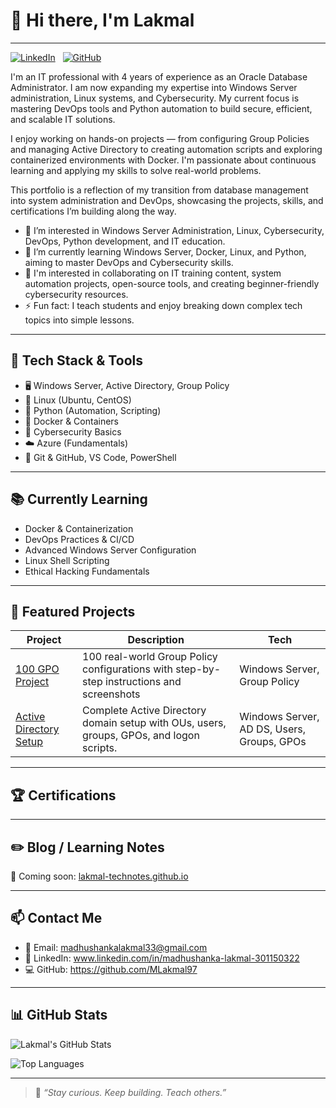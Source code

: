 # 👋 Hi there, I'm Lakmal
---
[![LinkedIn](https://img.shields.io/badge/LinkedIn-blue?logo=linkedin&style=for-the-badge)](www.linkedin.com/in/madhushanka-lakmal-301150322/)&nbsp;&nbsp;&nbsp;[![GitHub](https://img.shields.io/badge/GitHub-black?logo=github&style=for-the-badge)](https://github.com/your-username)

I'm an IT professional with 4 years of experience as an Oracle Database Administrator. I am now expanding my expertise into Windows Server administration, Linux systems, and Cybersecurity. My current focus is mastering DevOps tools and Python automation to build secure, efficient, and scalable IT solutions.

I enjoy working on hands-on projects — from configuring Group Policies and managing Active Directory to creating automation scripts and exploring containerized environments with Docker. I'm passionate about continuous learning and applying my skills to solve real-world problems.

This portfolio is a reflection of my transition from database management into system administration and DevOps, showcasing the projects, skills, and certifications I’m building along the way.

- 👀 I’m interested in Windows Server Administration, Linux, Cybersecurity, DevOps, Python development, and IT education.
- 🌱 I’m currently learning Windows Server, Docker, Linux, and Python, aiming to master DevOps and Cybersecurity skills.
- 💞️ I'm interested in collaborating on IT training content, system automation projects, open-source tools, and creating beginner-friendly cybersecurity resources.
- ⚡ Fun fact: I teach students and enjoy breaking down complex tech topics into simple lessons.

---

## 🧰 Tech Stack & Tools

- 🖥️ Windows Server, Active Directory, Group Policy
- 🐧 Linux (Ubuntu, CentOS)
- 🐍 Python (Automation, Scripting)
- 🐳 Docker & Containers
- 🔐 Cybersecurity Basics
- ☁️ Azure (Fundamentals)
- 🧠 Git & GitHub, VS Code, PowerShell

---

## 📚 Currently Learning

- Docker & Containerization  
- DevOps Practices & CI/CD  
- Advanced Windows Server Configuration  
- Linux Shell Scripting  
- Ethical Hacking Fundamentals  

---

## 🚀 Featured Projects

| Project | Description | Tech |
|--------|-------------|------|
| [100 GPO Project](https://github.com/your-username/100-gpo-project) | 100 real-world Group Policy configurations with step-by-step instructions and screenshots | Windows Server, Group Policy |
| [Active Directory Setup](https://github.com/MLakmal97/active-directory-setup.git) | Complete Active Directory domain setup with OUs, users, groups, GPOs, and logon scripts. | Windows Server, AD DS, Users, Groups, GPOs |

<!--
| Project | Description | Tech |
|--------|-------------|------|
| [100 GPO Project](https://github.com/your-username/100-gpo-project) | 100 real-world Group Policy configurations with step-by-step instructions and screenshots | Windows Server, Group Policy |
| [Docker Labs](https://github.com/your-username/docker-lab) | Hands-on beginner Docker lab with containers and images | Docker, Linux |
| [Cybersecurity Notes](https://github.com/your-username/cybersecurity-basics) | Security practices, tools, and labs for beginners | Cybersecurity, Networking |
| [Python Automation Scripts](https://github.com/your-username/python-automation) | Daily automation scripts using Python | Python, Automation |
-->
---

## 🏆 Certifications
<!--
- ✅ [Python for Beginners – Udemy](./certifications/python-beginners.pdf)
- ✅ [Windows Server Administration – XYZ Institute](./certifications/windows-server.pdf)
- ✅ [Linux Essentials – Cisco NDG](./certifications/linux-essentials.pdf)
- ✅ [Cybersecurity Fundamentals – IBM SkillsBuild](./certifications/cybersecurity.pdf) -->

---

## ✏️ Blog / Learning Notes

<!-- I also write quick guides and learning notes on:
- Group Policy
- Server Administration
- Python tricks
- DevOps tools -->

📍 Coming soon: [lakmal-technotes.github.io](#)

---

## 📫 Contact Me

- 📧 Email: madhushankalakmal33@gmail.com
- 💼 LinkedIn: www.linkedin.com/in/madhushanka-lakmal-301150322 
- 💻 GitHub: https://github.com/MLakmal97

---

## 📊 GitHub Stats

![Lakmal's GitHub Stats](https://github-readme-stats.vercel.app/api?username=mlakmal97&show_icons=true&theme=tokyonight&cache_seconds=60)

<!-- ![Lakmal's GitHub Stats](https://github-readme-stats.vercel.app/api?username=MLakmal97&show_icons=true&theme=tokyonight) -->

![Top Languages](https://github-readme-stats.vercel.app/api/top-langs/?username=MLakmal97&layout=compact&theme=tokyonight)

---

> 🎯 *“Stay curious. Keep building. Teach others.”*


<!---
MLakmal97/MLakmal97 is a ✨ special ✨ repository because its `README.md` (this file) appears on your GitHub profile.
You can click the Preview link to view your changes.
--->
